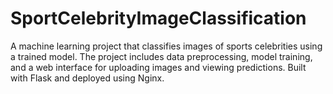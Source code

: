# SportCelebrityImageClassification
A machine learning project that classifies images of sports celebrities using a trained model. The project includes data preprocessing, model training, and a web interface for uploading images and viewing predictions. Built with Flask and deployed using Nginx.
